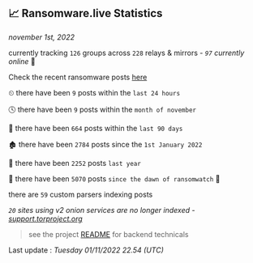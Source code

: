 
## 📈 Ransomware.live Statistics
_november 1st, 2022_

currently tracking `126` groups across `228` relays & mirrors - _`97` currently online_ 📡

Check the recent ransomware posts [here](https://www.ransomware.live/#/recentposts)


⏲ there have been `9` posts within the `last 24 hours`

🕓 there have been `9` posts within the `month of november`

📅 there have been `664` posts within the `last 90 days`

🏚 there have been `2784` posts since the `1st January 2022`

🚀 there have been `2252` posts `last year`

🦕 there have been `5070` posts `since the dawn of ransomwatch` 🐣

there are `59` custom parsers indexing posts

_`20` sites using v2 onion services are no longer indexed - [support.torproject.org](https://support.torproject.org/onionservices/v2-deprecation/)_

> see the project [README](https://github.com/jmousqueton/ransomwatch#readme) for backend technicals



Last update : _Tuesday 01/11/2022 22.54 (UTC)_

